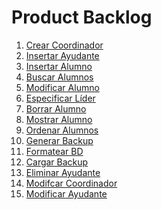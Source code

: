 # Product Backlog

1. [Crear Coordinador]()
2. [Insertar Ayudante]()
3. [Insertar Alumno](../2_Analisis_de_Requisitos/Historias_de_Usuario/001_Insertar_alumno.md)
4. [Buscar Alumnos](../2_Analisis_de_Requisitos/Historias_de_Usuario/009_Buscar_alumnos.md)
5. [Modificar Alumno](../2_Analisis_de_Requisitos/Historias_de_Usuario/00../2_Modificar_alumno.md)
6. [Especificar Líder](../2_Analisis_de_Requisitos/Historias_de_Usuario/005_Especificar_lider.md)
7. [Borrar Alumno](../2_Analisis_de_Requisitos/Historias_de_Usuario/003_Borrar_alumno.md)
8. [Mostrar Alumno](../2_Analisis_de_Requisitos/Historias_de_Usuario/004_Mostrar_alumno.md)
9. [Ordenar Alumnos](../2_Analisis_de_Requisitos/Historias_de_Usuario/008_Ordenar_alumnos.md)
10. [Generar Backup](../2_Analisis_de_Requisitos/Historias_de_Usuario/006_Generar_Backup.md)
12. [Formatear BD](../2_Analisis_de_Requisitos/Historias_de_Usuario/007_Reset_BD.md)
11. [Cargar Backup]()
13. [Eliminar Ayudante]()
14. [Modifcar Coordinador]()
15. [Modificar Ayudante]()